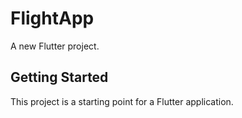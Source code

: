 # FlightApp

A new Flutter project.

## Getting Started

This project is a starting point for a Flutter application.

